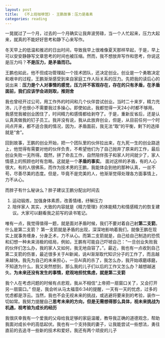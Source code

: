 ```yaml
---
layout: post
title:  《不上班咖啡馆》- 王鹏故事：压力是毒素
categories: reading
---
```


一晃就过了一个月，过去的一个月确实让我奔波劳碌，当一个人忙起来，压力大起来，就真的不能好好思考和静下心来写作。

冬天早上的低温和推迟的日出时间，导致我早上很难像夏天那样早起，于是，早上可以安安静静写文章思考的时间也被压缩。然而，我不想放弃写作和思考，你说这是压力吗？**不是压力，是矛盾而已。**

王鹏也如此，他不但成功管理起一个技术团队，还决定创业。创业是一个勇敢决定和艰辛的过程，王鹏渐渐感受到来自家庭工作人际关系的压力。先把我的读后心的说出来：**压力是个人对事情的感觉，压力并不客观存在，存在的只有矛盾，在矛盾面前，我们应该学会进则取，推则舍**

我也曾经开过公司，用工作外的时间和几个伙伴尝试创业。当时二十来岁，精力充沛，儿子也很小不需要我过多操心。即使如此，我都觉得一天24小时都不够用。我感觉我被创业困住了，时间精力和感情都给剥夺了。于是，重新反省后，还是认认真真做我的钉子员工。我并没有说，我从此放弃创业，但是，从目前任何一个时间点开来，都不适合我的情况，因为，矛盾面前，我无法“取”的平衡，剩下的选择就是“舍”。

回到故事，王鹏的创业开始，把一个团队里的伙伴拉出来，在九死一生的创业路途上，他觉得有需要对他的伙伴负责，不希望他们为了自己抛弃了原来的工作，最后创业失败一无所得。既然，拼了命去工作，自然陪伴孩子和家人时间就少了，家人情感上的照顾也时有忽略。这就是一个**矛盾的事实**。 面对这样的矛盾，有的人心很大，有的人很佛系，而作为技术男的王鹏，我能体会到他的那种认真，一丝不苟，尽善尽美的态度。但是，毕竟不是完美的人，他渐渐觉得处理各方面事情上，力不从心。

而胖子有什么秘诀么？胖子建议王鹏分配出时间去 
1. 运动锻炼，加强身体素质，改善情绪，纾解压力
2. 陪伴家人
其实，大致的内容就是《精力管理》的体能精力和情感精力的恢复建议。大家可以翻看我之前写的读书笔记。

唯有一点，我觉得值得一题，就是面对矛盾时候，我们不要对着自己射**第二支箭**。什么是第二支箭？ 第一支箭就是矛盾的出现，深深地影响着我们，就像王鹏在现实上就事务缠身，分身乏术，力不从心。而第二支箭就是，自己给自己制造的恐慌和幻想一种未来消极的结局，例如，王鹏有可能自己吓唬自己：“一旦创业失败我的伙伴们怎么办，我的家人又如何，我无地自容了。”。最近，我也有一点收到自己第二支箭的伤害，最近很多关于AI新闻，说AI渐渐取代知识分子的工作了，而且越来越快。我先为自己的未来担心，一旦AI真的杀了，我怎么办，我开始琢磨琢磨，不知道为什么，我又突然想到，那么我的儿子们以后的工作又怎么办？越想越迷失。**为未来还没有发生的事情，悲观地担忧焦虑，就是第二支箭**

我个人在考虑问题的时候有点悲观，我从不相信“上帝把一扇窗口关了，又会打开另一扇窗口。” 但是，我会听从马太福音6:34的提醒，一天有一天的忧虑，过多的忧虑都是浮云。当然，我也不会无视未来的挑战，或逃避将要来到的考验，装作一切如常。我努力提醒自己**思考未来的方向，但是无需想得那么具体，视未来挑战为机遇，视考验为成长的经历**

我很庆幸我有一个爱我的父母给我足够的家庭温暖，教导我正确的道德观念，帮助我面对成长中的高低起伏。我也有一个支持我的妻子，让我能尝试一些想法，勇往直前的去追寻一些新的技术和爱好。我还有两个顽皮的儿子


<!--stackedit_data:
eyJoaXN0b3J5IjpbLTE3NzMwMTQ5MDIsMTg0NjA0ODU2NF19
-->